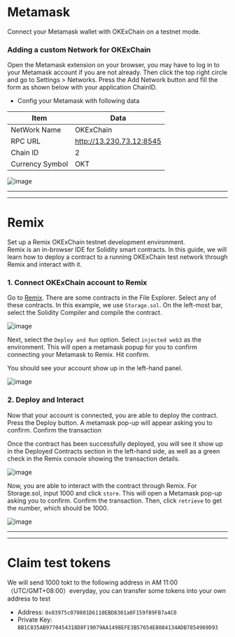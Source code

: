 # Metamask
Connect your Metamask wallet with OKExChain on a testnet mode.
### Adding a custom Network for OKExChain
Open the Metamask extension on your browser, you may have to log in to your Metamask account if you are not already. Then click the top right circle and go to Settings > Networks. Press the Add Network button and fill the form as shown below with your application ChainID.
* Config your Metamask with following data   

|	 Item |	    Data     |
|	 ---|	  --------- |
|	 NetWork Name |	  OKExChain |
|	 RPC URL |	  http://13.230.73.12:8545 |
| Chain ID | 2 |
|	 Currency Symbol |	OKT |



![image](https://github.com/okex/evmtestnet/blob/main/images/netconfig.jpg)


-------------------------------------------------------------
-------------------------------------------------------------
# Remix
Set up a Remix OKExChain testnet development environment.    
Remix is an in-browser IDE for Solidity smart contracts. In this guide, we will learn how to deploy a contract to a running OKExChain test network through Remix and interact with it.   
### 1. Connect OKExChain account to Remix
Go to [Remix](http://remix.ethereum.org/). There are some contracts in the File Explorer. Select any of these contracts. In this example, we use `Storage.sol`. On the left-most bar, select the Solidity Compiler and compile the contract.

![image](https://github.com/okex/evmtestnet/blob/main/images/remix.png)

Next, select the `Deploy and Run` option. Select `injected web3` as the environment. This will open a metamask popup for you to confirm connecting your Metamask to Remix. Hit confirm.

You should see your account show up in the left-hand panel.

![image](https://github.com/okex/evmtestnet/blob/main/images/remix-account.png)


### 2. Deploy and Interact
Now that your account is connected, you are able to deploy the contract. Press the Deploy button. A metamask pop-up will appear asking you to confirm. Confirm the transaction   

Once the contract has been successfully deployed, you will see it show up in the Deployed Contracts section in the left-hand side, as well as a green check in the Remix console showing the transaction details.   

![image](https://github.com/okex/evmtestnet/blob/main/images/remix-compiled.png)


Now, you are able to interact with the contract through Remix. For Storage.sol, input 1000 and click `store`. This will open a Metamask pop-up asking you to confirm. Confirm the transaction. Then, click `retrieve` to get the number, which should be 1000.

![image](https://github.com/okex/evmtestnet/blob/main/images/remix-debug.png)


-------------------------------------------------------------
-------------------------------------------------------------
# Claim test tokens
We will send 1000 tokt to the following address in AM 11:00（UTC/GMT+08:00）everyday, you can transfer some tokens into your own address to test
* Address:      `0x03975c070801D6110EBD8301a0F159f89FB7a4C0`
* Private Key:  `BB1C835AB9770454318D8F19079AA1498EFE3B57654E8084134ADB7854969D93`
